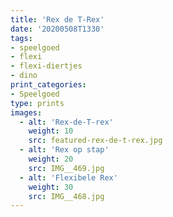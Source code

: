 ```yaml
---
title: 'Rex de T-Rex'
date: '20200508T1330'
tags:
- speelgoed
- flexi
- flexi-diertjes
- dino
print_categories:
- Speelgoed
type: prints
images:
  - alt: 'Rex-de-T-rex'
    weight: 10
    src: featured-rex-de-t-rex.jpg
  - alt: 'Rex op stap'
    weight: 20 
    src: IMG__469.jpg
  - alt: 'Flexibele Rex'
    weight: 30 
    src: IMG__468.jpg
---
```



